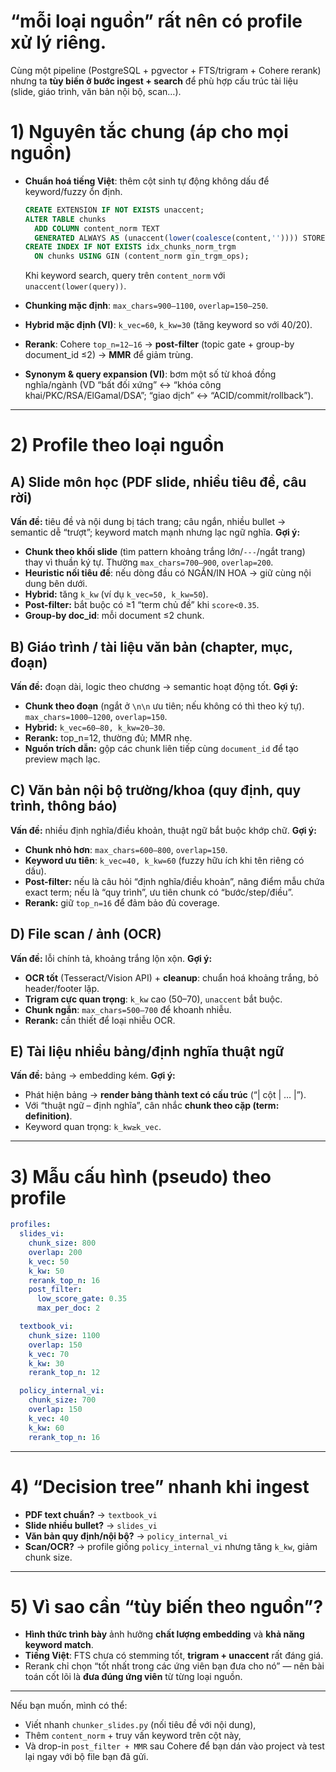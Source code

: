 # “mỗi loại nguồn” rất nên có **profile xử lý riêng**. 

Cùng một pipeline (PostgreSQL + pgvector + FTS/trigram + Cohere rerank) nhưng ta **tùy biến ở bước ingest + search** để phù hợp cấu trúc tài liệu (slide, giáo trình, văn bản nội bộ, scan…).

# 1) Nguyên tắc chung (áp cho mọi nguồn)

* **Chuẩn hoá tiếng Việt**: thêm cột sinh tự động không dấu để keyword/fuzzy ổn định.

  ```sql
  CREATE EXTENSION IF NOT EXISTS unaccent;
  ALTER TABLE chunks
    ADD COLUMN content_norm TEXT
    GENERATED ALWAYS AS (unaccent(lower(coalesce(content,'')))) STORED;
  CREATE INDEX IF NOT EXISTS idx_chunks_norm_trgm
    ON chunks USING GIN (content_norm gin_trgm_ops);
  ```

  Khi keyword search, query trên `content_norm` với `unaccent(lower(query))`.

* **Chunking mặc định**: `max_chars=900–1100`, `overlap=150–250`.

* **Hybrid mặc định (VI)**: `k_vec=60`, `k_kw=30` (tăng keyword so với 40/20).

* **Rerank**: Cohere `top_n=12–16` → **post-filter** (topic gate + group-by document\_id ≤2) → **MMR** để giảm trùng.

* **Synonym & query expansion (VI)**: bơm một số từ khoá đồng nghĩa/ngành (VD “bất đối xứng” ↔ “khóa công khai/PKC/RSA/ElGamal/DSA”; “giao dịch” ↔ “ACID/commit/rollback”).

---

# 2) Profile theo loại nguồn

## A) Slide môn học (PDF slide, nhiều tiêu đề, câu rời)

**Vấn đề:** tiêu đề và nội dung bị tách trang; câu ngắn, nhiều bullet → semantic dễ “trượt”; keyword match mạnh nhưng lạc ngữ nghĩa.
**Gợi ý:**

* **Chunk theo khối slide** (tìm pattern khoảng trắng lớn/`---`/ngắt trang) thay vì thuần ký tự. Thường `max_chars=700–900`, `overlap=200`.
* **Heuristic nối tiêu đề**: nếu dòng đầu có NGẮN/IN HOA → giữ cùng nội dung bên dưới.
* **Hybrid:** tăng `k_kw` (ví dụ `k_vec=50, k_kw=50`).
* **Post-filter:** bắt buộc có ≥1 “term chủ đề” khi `score<0.35`.
* **Group-by doc\_id**: mỗi document ≤2 chunk.

## B) Giáo trình / tài liệu văn bản (chapter, mục, đoạn)

**Vấn đề:** đoạn dài, logic theo chương → semantic hoạt động tốt.
**Gợi ý:**

* **Chunk theo đoạn** (ngắt ở `\n\n` ưu tiên; nếu không có thì theo ký tự). `max_chars=1000–1200`, `overlap=150`.
* **Hybrid:** `k_vec=60–80, k_kw=20–30`.
* **Rerank:** top\_n=12, thường đủ; MMR nhẹ.
* **Nguồn trích dẫn:** gộp các chunk liên tiếp cùng `document_id` để tạo preview mạch lạc.

## C) Văn bản nội bộ trường/khoa (quy định, quy trình, thông báo)

**Vấn đề:** nhiều định nghĩa/điều khoản, thuật ngữ bắt buộc khớp chữ.
**Gợi ý:**

* **Chunk nhỏ hơn**: `max_chars=600–800`, `overlap=150`.
* **Keyword ưu tiên**: `k_vec=40, k_kw=60` (fuzzy hữu ích khi tên riêng có dấu).
* **Post-filter:** nếu là câu hỏi “định nghĩa/điều khoản”, nâng điểm mẫu chứa exact term; nếu là “quy trình”, ưu tiên chunk có “bước/step/điều”.
* **Rerank:** giữ `top_n=16` để đảm bảo đủ coverage.

## D) File scan / ảnh (OCR)

**Vấn đề:** lỗi chính tả, khoảng trắng lộn xộn.
**Gợi ý:**

* **OCR tốt** (Tesseract/Vision API) + **cleanup**: chuẩn hoá khoảng trắng, bỏ header/footer lặp.
* **Trigram cực quan trọng**: `k_kw` cao (50–70), `unaccent` bắt buộc.
* **Chunk ngắn**: `max_chars=500–700` để khoanh nhiễu.
* **Rerank:** cần thiết để loại nhiễu OCR.

## E) Tài liệu nhiều bảng/định nghĩa thuật ngữ

**Vấn đề:** bảng → embedding kém.
**Gợi ý:**

* Phát hiện bảng → **render bảng thành text có cấu trúc** (“| cột | … |”).
* Với “thuật ngữ – định nghĩa”, cân nhắc **chunk theo cặp (term: definition)**.
* Keyword quan trọng: `k_kw≥k_vec`.

---

# 3) Mẫu cấu hình (pseudo) theo profile

```yaml
profiles:
  slides_vi:
    chunk_size: 800
    overlap: 200
    k_vec: 50
    k_kw: 50
    rerank_top_n: 16
    post_filter:
      low_score_gate: 0.35
      max_per_doc: 2

  textbook_vi:
    chunk_size: 1100
    overlap: 150
    k_vec: 70
    k_kw: 30
    rerank_top_n: 12

  policy_internal_vi:
    chunk_size: 700
    overlap: 150
    k_vec: 40
    k_kw: 60
    rerank_top_n: 16
```

---

# 4) “Decision tree” nhanh khi ingest

* **PDF text chuẩn?** → `textbook_vi`
* **Slide nhiều bullet?** → `slides_vi`
* **Văn bản quy định/nội bộ?** → `policy_internal_vi`
* **Scan/OCR?** → profile giống `policy_internal_vi` nhưng tăng `k_kw`, giảm chunk size.

---

# 5) Vì sao cần “tùy biến theo nguồn”?

* **Hình thức trình bày** ảnh hưởng **chất lượng embedding** và **khả năng keyword match**.
* **Tiếng Việt**: FTS chưa có stemming tốt, **trigram + unaccent** rất đáng giá.
* Rerank chỉ chọn “tốt nhất trong các ứng viên bạn đưa cho nó” — nên bài toán cốt lõi là **đưa đúng ứng viên** từ từng loại nguồn.

---

Nếu bạn muốn, mình có thể:

* Viết nhanh `chunker_slides.py` (nối tiêu đề với nội dung),
* Thêm `content_norm` + truy vấn keyword trên cột này,
* Và drop-in `post_filter + MMR` sau Cohere để bạn dán vào project và test lại ngay với bộ file bạn đã gửi.
